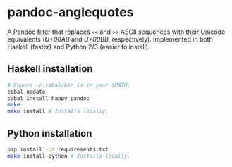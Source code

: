 # pandoc-anglequotes

A [Pandoc](http://pandoc.org) [filter](http://pandoc.org/scripting) that replaces `<<` and `>>`
ASCII sequences with their Unicode equivalents (*U+00AB* and *U+00BB*, respectively). Implemented
in both Haskell (faster) and Python 2/3 (easier to install).


## Haskell installation

```sh
# Ensure ~/.cabal/bin is in your $PATH.
cabal update
cabal install happy pandoc
make
make install # Installs locally.
```


## Python installation

```sh
pip install -Ur requirements.txt
make install-python # Installs locally.
```
